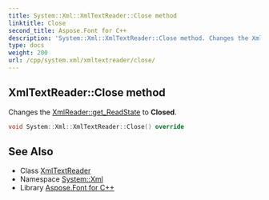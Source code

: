 ```yaml
---
title: System::Xml::XmlTextReader::Close method
linktitle: Close
second_title: Aspose.Font for C++
description: 'System::Xml::XmlTextReader::Close method. Changes the XmlReader::get_ReadState to Closed in C++.'
type: docs
weight: 200
url: /cpp/system.xml/xmltextreader/close/
---
```

## XmlTextReader::Close method


Changes the [XmlReader::get_ReadState](../../xmlreader/get_readstate/) to **Closed**.

```cpp
void System::Xml::XmlTextReader::Close() override
```

## See Also

* Class [XmlTextReader](../)
* Namespace [System::Xml](../../)
* Library [Aspose.Font for C++](../../../)
